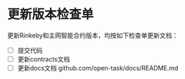 # 更新版本检查单

更新Rinkeby和主网智能合约版本，均按如下检查单更新文档：

* [ ] 提交代码
* [ ] 更新contracts文档
* [ ] 更新docs文档 github.com/open-task/docs/README.md
